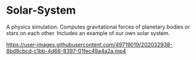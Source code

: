 # Solar-System
A physics simulation. Computes gravitational forces of planetary bodies or stars on each other. Includes an example of our own solar system.

https://user-images.githubusercontent.com/49719019/202032938-8bd8cbcd-c1bb-4d66-8397-01fec49a4a2a.mp4
